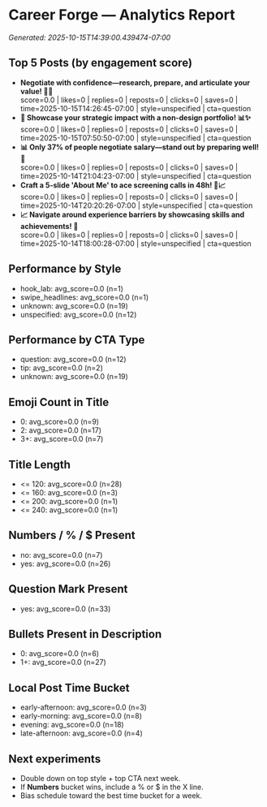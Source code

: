 # Career Forge — Analytics Report

_Generated: 2025-10-15T14:39:00.439474-07:00_

## Top 5 Posts (by engagement score)

- **Negotiate with confidence—research, prepare, and articulate your value! 💼💪**  
  score=0.0 | likes=0 | replies=0 | reposts=0 | clicks=0 | saves=0 | time=2025-10-15T14:26:45-07:00 | style=unspecified | cta=question
- **🚀 Showcase your strategic impact with a non-design portfolio! 📊✨**  
  score=0.0 | likes=0 | replies=0 | reposts=0 | clicks=0 | saves=0 | time=2025-10-15T07:50:50-07:00 | style=unspecified | cta=question
- **📊 Only 37% of people negotiate salary—stand out by preparing well! 💪**  
  score=0.0 | likes=0 | replies=0 | reposts=0 | clicks=0 | saves=0 | time=2025-10-14T21:04:23-07:00 | style=unspecified | cta=question
- **Craft a 5-slide 'About Me' to ace screening calls in 48h! 🎯📈**  
  score=0.0 | likes=0 | replies=0 | reposts=0 | clicks=0 | saves=0 | time=2025-10-14T20:20:26-07:00 | style=unspecified | cta=question
- **📈 Navigate around experience barriers by showcasing skills and achievements! 🚀**  
  score=0.0 | likes=0 | replies=0 | reposts=0 | clicks=0 | saves=0 | time=2025-10-14T18:00:28-07:00 | style=unspecified | cta=question

## Performance by Style

- hook_lab: avg_score=0.0 (n=1)
- swipe_headlines: avg_score=0.0 (n=1)
- unknown: avg_score=0.0 (n=19)
- unspecified: avg_score=0.0 (n=12)

## Performance by CTA Type

- question: avg_score=0.0 (n=12)
- tip: avg_score=0.0 (n=2)
- unknown: avg_score=0.0 (n=19)

## Emoji Count in Title

- 0: avg_score=0.0 (n=9)
- 2: avg_score=0.0 (n=17)
- 3+: avg_score=0.0 (n=7)

## Title Length

- <= 120: avg_score=0.0 (n=28)
- <= 160: avg_score=0.0 (n=3)
- <= 200: avg_score=0.0 (n=1)
- <= 240: avg_score=0.0 (n=1)

## Numbers / % / $ Present

- no: avg_score=0.0 (n=7)
- yes: avg_score=0.0 (n=26)

## Question Mark Present

- yes: avg_score=0.0 (n=33)

## Bullets Present in Description

- 0: avg_score=0.0 (n=6)
- 1+: avg_score=0.0 (n=27)

## Local Post Time Bucket

- early-afternoon: avg_score=0.0 (n=3)
- early-morning: avg_score=0.0 (n=8)
- evening: avg_score=0.0 (n=18)
- late-afternoon: avg_score=0.0 (n=4)

## Next experiments

- Double down on top style + top CTA next week.
- If **Numbers** bucket wins, include a % or $ in the X line.
- Bias schedule toward the best time bucket for a week.